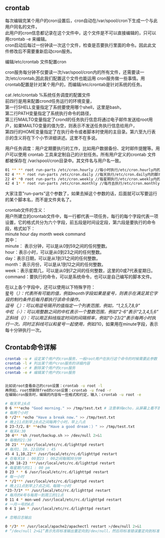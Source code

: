 
## crontab

每次编辑完某个用户的cron设置后，cron自动在/var/spool/cron下生成一个与此用户同名的文件，  
此用户的cron信息都记录在这个文件中，这个文件是不可以直接编辑的，只可以用crontab -e 来编辑。  
cron启动后每过一份钟读一次这个文件，检查是否要执行里面的命令。因此此文件修改后不需要重新启动cron服务。

编辑/etc/crontab 文件配置cron

cron服务每分钟不仅要读一次/var/spool/cron内的所有文件，还需要读一次/etc/crontab,因此我们配置这个文件也能运用 cron服务做一些事情。用crontab配置是针对某个用户的，而编辑/etc/crontab是针对系统的任务。

cat /etc/crontab %系统任务调度的配置文件  
前四行是用来配置crond任务运行的环境变量，  
第一行SHELL变量指定了系统要使用哪个shell，这里是bash，  
第二行PATH变量指定了系统执行命令的路径，  
第三行MAILTO变量指定了crond的任务执行信息将通过电子邮件发送给root用户，如果MAILTO变量的值为空，则表示不发送任务执行信息给用户，  
第四行的HOME变量指定了在执行命令或者脚本时使用的主目录。第六至九行表示的含义将在下个小节详细讲述。这里不在多说。

用户任务调度：用户定期要执行的工作，比如用户数据备份、定时邮件提醒等。用户可以使用 crontab 工具来定制自己的计划任务。所有用户定义的crontab 文件都被保存在 /var/spool/cron目录中。其文件名与用户名一致。

```bash
01 ** ** root run-parts /etc/cron.hourly //每小时执行/etc/cron.hourly内的脚本  
02 4 ** * root run-parts /etc/cron.daily //每天执行/etc/cron.daily内的脚本
22 4* *0 root run-parts /etc/cron.weekly //每星期执行/etc/cron.weekly内的脚本
42 4 1* * root run-parts /etc/cron.monthly //每月去执行/etc/cron.monthly内的脚本
```

大家注意"run-parts"这个参数了，如果去掉这个参数的话，后面就可以写要运行的某个脚本名，而不是文件夹名了。

crontab文件的含义：  
用户所建立的crontab文件中，每一行都代表一项任务，每行的每个字段代表一项设置，它的格式共分为六个字段，前五段是时间设定段，第六段是要执行的命令段，格式如下：  
minute   hour   day   month   week   command  
其中：  
minute： 表示分钟，可以是从0到59之间的任何整数。  
hour：表示小时，可以是从0到23之间的任何整数。  
day：表示日期，可以是从1到31之间的任何整数。  
month：表示月份，可以是从1到12之间的任何整数。  
week：表示星期几，可以是从0到7之间的任何整数，这里的0或7代表星期日。  
command：要执行的命令，可以是系统命令，也可以是自己编写的脚本文件。  

在以上各个字段中，还可以使用以下特殊字符：  
星号（*）：代表所有可能的值，例如month字段如果是星号，则表示在满足其它字段的制约条件后每月都执行该命令操作。  
逗号（,）：可以用逗号隔开的值指定一个列表范围，例如，“1,2,5,7,8,9”  
中杠（-）：可以用整数之间的中杠表示一个整数范围，例如“2-6”表示“2,3,4,5,6”  
正斜线（/）：可以用正斜线指定时间的间隔频率，例如“0-23/2”表示每两小时执行一次。同时正斜线可以和星号一起使用，例如*/10，如果用在minute字段，表示每十分钟执行一次。  

## Crontab命令详解

```bash
crontab -u # 设定某个用户的cron服务，一般root用户在执行这个命令的时候需要此参数
crontab -l # 列出某个用户cron服务的详细内容
crontab -r # 删除某个用户的cron服务
crontab -e # 编辑某个用户的cron服务


比如说root查看自己的cron设置：crontab -u root -l
再例如，root想删除fred的cron设置：crontab -u fred -r
在编辑cron服务时，编辑的内容有一些格式和约定，输入：crontab -u root -e

# 每天早上6点
0 6 ***echo "Good morning." >> /tmp/test.txt # 注意单纯echo，从屏幕上看不到任何输出，因为cron把任何输出都email到root的信箱了。
# 每两个小时
0 */2** *echo "Have a break now." >> /tmp/test.txt
# 晚上11点到早上8点之间每两个小时，早上八点
0 23-7/2，8* **echo "Have a good dream：）" >> /tmp/test.txt
# 每天4:30 
30 4** *sh /root/backup.sh >> /dev/null 2>&1
# 每晚的21:30 
30 21* **/usr/local/etc/rc.d/lighttpd restart
# 每月1、10、22日的4 : 45 
45 4 1,10,22** /usr/local/etc/rc.d/lighttpd restart
# 在每天18 : 00至23 : 00之间每隔30分钟 
0,30 18-23 ***/usr/local/etc/rc.d/lighttpd restart
# 每星期六的11 : 00 pm 
0 23 * * 6 /usr/local/etc/rc.d/lighttpd restart
# 每一小时 
* */1*** /usr/local/etc/rc.d/lighttpd restart
# 晚上11点到早上7点之间，每隔一小时 
*23-7/1* ** /usr/local/etc/rc.d/lighttpd restart
# 每月的4号与每周一到周三的11点 
0 11 4 * mon-wed /usr/local/etc/rc.d/lighttpd restart
# 一月一号的4点 
0 4 1 jan * /usr/local/etc/rc.d/lighttpd restart

# 忽略日志输出

0 */3* ** /usr/local/apache2/apachectl restart >/dev/null 2>&1
# “/dev/null 2>&1”表示先将标准输出重定向到/dev/null，然后将标准错误重定向到标准输出，由于标准输出已经重定向到了/dev/null，因此标准错误也会重定向到/dev/null，这样日志输出问题就解决了。
```
